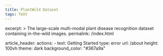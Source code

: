 ```yaml
---
title: PlantWild Dataset
tags: TeXt
---
```


excerpt: >
  The large-scale multi-modal plant disease recognition dataset containing in-the-wild images.
permalink: /index.html

article_header:
  actions:
    - text: Getting Started
      type: error
      url: /about
  height: 100vh
  theme: dark
  background_color: "#367a9a"


